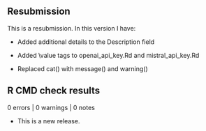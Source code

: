 ## Resubmission

This is a resubmission. In this version I have:

* Added additional details to the Description field

* Added \value tags to openai_api_key.Rd and mistral_api_key.Rd

* Replaced cat() with message() and warning()

## R CMD check results

0 errors | 0 warnings | 0 notes

* This is a new release.
